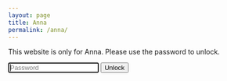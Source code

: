 ```yaml
---
layout: page
title: Anna
permalink: /anna/
---
```


This website is only for Anna. Please use the password to unlock.

<head>
<script>
function myFunction() {
  var passwordAttempt = document.getElementById("passwordTxt").value;
  if (passwordAttempt == "LikeSoGood"){
  	document.getElementById("Content").style.display = "block";
  }
}
</script>
</head>
<body>

<input name="searchTxt" type="text" maxlength="512" id="passwordTxt" class="searchField" placeholder="Password" autofocus="autofocus" />
<button id="submit" type="button" onclick="myFunction()">Unlock</button>

<script>
var input = document.getElementById("passwordTxt");
input.addEventListener("keyup", function(event) {
  if (event.keyCode === 13) {
   event.preventDefault();
   myFunction();
  }
});
</script>

</body>

<!--
# Day one 6/13/19

\\
Dear Anna,

\\
Can you believe that I meet you a year ago today:)

<div class="separator" style="clear: both; text-align: center;">
<a href='https://photos.app.goo.gl/RUHTaWF4o4GEVWyT9'><img src='https://lh3.googleusercontent.com/Q4DUJXI-EiAmFXhbUnOH7-usj53UkW1OSmJOyf6TbybWnA4CQlqgYpVez50mR_iQ18M_T2HVcN2jnqEUgoA2msGYjnJfxYH8EOZ2UYDK5Pu8Y6QjgH6SyiFqCL5_OfqSp92qLxhADsY=w2400' style="max-width: 49%; position: relative;"/></a>
</div>

\\
Love,

\\
Mateo Atwi

-->

<div id="Content" style="display: none;" markdown="1" >

* TOC
{:toc}

<!-- Display the countdown timer in an element -->
<p id="demo" style="text-align: center; color: #008080; font-size: 30px; font-weight: bold;"></p>

<script>
// Set the date we're counting down to
var countDownDate = new Date("Jul 10, 2019 20:00:00").getTime();

// Update the count down every 1 second
var x = setInterval(function() {

  // Get today's date and time
  var now = new Date().getTime();

  // Find the distance between now and the count down date
  var distance = countDownDate - now;

  // Time calculations for days, hours, minutes and seconds
  var days = Math.floor(distance / (1000 * 60 * 60 * 24));
  var hours = Math.floor((distance % (1000 * 60 * 60 * 24)) / (1000 * 60 * 60));
  var minutes = Math.floor((distance % (1000 * 60 * 60)) / (1000 * 60));
  var seconds = Math.floor((distance % (1000 * 60)) / 1000);

  // Display the result in the element with id="demo"
  document.getElementById("demo").innerHTML = days + "d " + hours + "h "
  + minutes + "m " + seconds + "s " + "till Anna returns to the US!";

  // If the count down is finished, write some text 
  if (distance < 0) {
    clearInterval(x);
    document.getElementById("demo").innerHTML = "Anna is home!";
  }
}, 1000);
</script>

<br>

# The Prequel 6/12/19

\\
Dearest Anna,

\\
A little memory of the past... Dream with me...

\\
It was the summer of 2018. I had just finished working with NASA for a semester. I went home, then I went with Tiago to scuba dive in the Gulf. And to top it all off, I went to Georgia Tech to take summer classes after missing the first few days for diving. I did not know what to make of the semester. I planned on taking several challenging classes. I was talking health at the beginning of the semester, and I was talking CS 2110, Heat Transfer, and System Dyanmics for the whole semester. I had to figure out what I wanted to do in my free time.

<div class="separator" style="clear: both; text-align: center;">
<a href='https://photos.app.goo.gl/W39tcCaJiUaSG11H7'><img src='https://lh3.googleusercontent.com/N0NC-aFWstASmKhrzZaLIJQ0y1C0znNNq6x_8OGVRd7Xh8ry3o-zYgqL8mkRJa3o1Pef_W4HffMU9Q0845F4B8fdWYNWmQDSPdpzTptUgu4QouDhpcuK3H3oQd8QEOR2Fg2qPvG0i3k=w2400' style="max-width: 49%; position: relative;"/></a>
</div>

<br>

I knew that I wanted to workout. I was going to cook my own food. I was going to be a Prototyping Instructor (PI). Finally, I was going to make things in my free time. I wanted to do a few more things, but these were the major things. I did not have very many friends, so I wanted to make some good friends. Additionally, I wanted to be part of a bible study or help lead one. 

\\
I was able to workout somewhat consistently. I did a lot of running and some lifting at the CRC. Matt Roelofs and I went running almost every week. He was training for an iron man. That was pretty fun. We'd go running early in the morning around the crc to beat the Georgia heat. I got pretty healthy with a good schedule.

<div class="separator" style="clear: both; text-align: center;">
<a href='https://photos.app.goo.gl/8FpLDX4bb1Qo6haa8'><img src='https://lh3.googleusercontent.com/x2-cg8zS3gOmNcXEmb-3QMVMYVWPXf0EitRmW3l2kNkrsa88Pr2t7rZJgpxXWY-DiAYxhkOmZJDddSpqCutXZ4GXVVNfJPrR9Ersnp2VbTpuAizyR_vIMtWR8OPsbUMZQZ-lGrwwdFA=w2400' style="max-width: 49%; position: relative;"/></a>
</div>

<br>

Peter Achi was going to start his PhD in the fall at GT, and he started doing some research over the summer at GT. Instead of getting housing, he shared my room. He slept on my couch for a month. It was really fun to live with Peter. He cooks well. He is a lot of fun to be with. He is quirky. He enjoys good conversations. He works really hard too, so it made for a good study environment when we are both in the room.

<br>

<div class="separator" style="clear: both; text-align: center;">
<a href='https://photos.app.goo.gl/mgLqCNvqZPBbgodcA'><img src='https://lh3.googleusercontent.com/jWoFtoi5fqTOKE6uLCG-XVF530JWXBfxD2doa0uxs0an3_7rXw2e868EBVeHLGG1V_mxabCooHIZXM-IqNm5wHA2FKxMlBAMLdwHT5-Lh2lwS5S0sfG-ZgfKbOeZ7g5pl1ram7V5P2o=w2400' style="max-width: 49%; position: relative;"/></a>
</div>

<br>

I enjoyed cooking several dishes over the semester. I made pancakes, banana bread, a lot of salmon, breaded chicken, eggplant paramsan, and other stuff...

<br>

<div class="separator" style="clear: both; text-align: center;">
<a href='https://photos.app.goo.gl/wGV5B5ZA29y6XTB1A'><img src='https://lh3.googleusercontent.com/QrmF6i8CBckcdd9ksO8tWeEBrXJBA92zZvMi4auwD89RVq7cWvjGWIat9fnbf6NiZnP8OcQboKroJNKYoxyCf5WqKzaPEd-P10uP65UF5nEVQ5AHeX_2WLRake4izvqg0pEfcLGDsj0=w2400' style="max-width: 49%; position: relative;"/></a>
</div>

<br>

I made a few cutting boards in the Invention Studio.

<br>

<div class="container" style="position: relative; width: 100%; height: 0; padding-bottom: 56.25%;">
<iframe src="https://www.youtube.com/embed/m7eoLIepAy0" 
frameborder="0" allowfullscreen class="video" style="position: absolute; top: 0; left: 0; width: 100%; height: 100%;"></iframe>
</div>
<br>

I even made good friends. I became friends with Nathan and Matt. I meet a bunch of new people. I became better friends with Davis and Jake.

<br>

<div class="separator" style="clear: both; text-align: center;">
<a href='https://photos.app.goo.gl/GVCNqvPJn59cH7jq6'><img src='https://lh3.googleusercontent.com/66rPpO-iUjX9fMVrxtcjbSg4GECs1UKb0dgWcjsX3wYlPNublIXDvQRNwgZBMpmyHxn7bD8ln2Emwd_J8kF-hiVQQIXHWSn6kF1wEROF3cTEgER4tfahbAD7KbEaq3glQZ3w5lC8hAc=w2400' style="max-width: 49%; position: relative;"/></a>
</div>

<br>

And I co-lead a bible study:) And so one of the biggest events in my life was one of the smallest things that happened to me over the summer.

<br>

Love,

Mateo

<br>

# Ah I skipped a day! 6/11/19

\\
Dearest Anna,

\\
I missed a day! Sorry! I was really busy fixing some things that were semi urgent before we send our equipment down.

\\
Enjoy this really good food I had at a restaurent in Key West. Wish you could have been there to see the chickens and the southernmost point in the US.

<div class="separator" style="clear: both; text-align: center;">
<a href='https://photos.app.goo.gl/ziEjzMCWkQuD2z6a9'><img src='https://lh3.googleusercontent.com/4pUi6Ix-s2H69TaDB8OzsJZ6a6kWq_0zkReZumXwr0YR1f2khGDHrxqITV1JBWoqifTjVRuHdTbWuLAGRku7lNnfW35MPgIIq7_2ZjwQZFyT4dw1qWPjamAN_ksD4YViE2tY-x-Z6RU=w2400' style="max-width: 49%; position: relative;"/></a>
</div>

\\
Love,

Mateo

<br>

# Key West 6/9/19

\\
Dearest Anna,

\\
Today we went to Key West. This city is pretty beautiful, but also very hot. My favorite thing about Key West is that there are chickens everywhere. They just walk around and do chicken things... It is crazy! I love it.

\\
I also went to the southernmost point of the US, so that was pretty cool.

\\
Really enjoyed talking to you today. I enjoyed our dreaming and our discussion of intimacy. Wish you could join me here in the Florida Keys.

\\
Miss you!

\\
Love,

Mateo


<br>

# Status update 6/8/19

\\
I made it safely to Florida. Thank God! Miss you Anna. I can't wait to catch up with you.

\\
Today I flew into Fort Lauderdale. I meetup with Kristina and Vickie and we drove to Key Lago. We are staying in a house by a canal. It is a nice house with iguanas and alligators and a very nice second floor. I look forward to working and relaxing here and enjoying the stay.

\\
I wish you could join me on this adventure Anna! It makes me miss you so much.

\\
Love,

Mateo


<br>

# You 6/7/19

\\
Dearest Anna,

\\
I thought I was not going to make this post tonight because I was tired. Now I know, I will not let a little bit of being tired stand between me doing something meaningful for you. I value you. I value you your love for Christ. I value his grace that he has bestowed upon you. I value the opportunity that we have to get to know each other.

\\
Enjoy this art I made and this picture of me driving a tractor when I was 12.

<br>

<div class="separator" style="clear: both; text-align: center;">
<a href='https://photos.app.goo.gl/n8kY9fwpm7NL9aoo7'><img src='https://lh3.googleusercontent.com/59a83RdMBlaQuoxpLqCaI8qtvSKJhjSYDoGp3c4TH8Z5sdIWTSsIYe02ACcjjBRCDGhW3ytimjf7xqS1PpU_4rtX7nBv4oNn73zLub09WujMwkkNG8f9ABQksYuktH9yD9EiCdu0t7o=w2400' style="max-width: 49%; position: relative;"/></a>
</div>

<br>

<div class="separator" style="clear: both; text-align: center;">
<a href='https://photos.app.goo.gl/ARRrm3GoiZftdNdMA'><img src='https://lh3.googleusercontent.com/3ohodhzFgYqAphAEOIe-tRIE6wSVk_9u5tCV3dQP0a2SnHq-z42BVKhQ6A-7oUM4Z0AzFWPItt4pXu_ajx9K8VeB49YQAEHJ8Z_HfsMRHXeoh-t2NXOjfsycHSuHGan_fXEcWOVbweQ=w2400' style="max-width: 49%; position: relative;"/></a>
</div>

<br>

Love,

Mateo


<br>

# Poetry (not my own) 6/6/19

\\
Dearest Anna,

\\
Here's some Shakespeare for you. Enjoy!

<br>

### “Sonnet 18” by William Shakespeare (1564-1616)

<br>


Shall I compare thee to a summer’s day?

Thou art more lovely and more temperate:


Rough winds do shake the darling buds of May,

And summer’s lease hath all too short a date:

Sometime too hot the eye of heaven shines,

And often is his gold complexion dimm’d;

And every fair from fair sometime declines,

By chance, or nature’s changing course, untrimm’d;

But thy eternal summer shall not fade

Nor lose possession of that fair thou ow’st;

Nor shall Death brag thou wander’st in his shade,

When in eternal lines to time thou grow’st;

So long as men can breathe or eyes can see,

So long lives this, and this gives life to thee.


\\
Love,

Mateo

<br>

# Values 6/5/19

\\
Dearest Anna,

\\
Carla says, "Hello!"

\\
I have an interesting list for you today. Here's my list of values. I'd love to hear your list of values.

* Brevity/consise
* Noble
* Truthful
* Integrity
* Wise
* Authenticity
* Dedication
* Foresight
* Loyalty
* Christianity/spirituality
* Seeking truth
* Pathetique
* Hardwork
* Passion
* Fun
* Beauty
* Art

<div class="separator" style="clear: both; text-align: center;">
<a href='https://photos.app.goo.gl/u9H1aTFj7AoeAHJu9'><img src='https://lh3.googleusercontent.com/YW9GXMtOHEMRZUCxKcgyaew-SLAxk7LVt5GdTXoE7qzXhBtDkyhBvsSjf4Zp0r6iMex-4ZY-OdhYByQYYcDLpslfF1-mrSfIYp9U4Yk3-ZEJu9MITLuM0TQ0Xo19ZUilCr9WQmxyr90=w2400' style="max-width: 49%; position: relative;"/></a>
</div>

\\
Love,

Mateo




<br>

# You are special 6/4/19

\\
Dear Anna,

\\
You are special.

* You are special because Jesus loves you for who you are in him.
* You are special because of your loving parents and your caring brothers.
* You are special for the ways that you care about the Hungarian group you are working for.
* You are special because of the love you have for your friends.
* You are special because of the way you want to have deep connections to others.
* You are special because of the way God made you unique.
* God made you special in the way he created your cute curly hair.
* God made you special in the way he created your cute face.
* God made you special in the way he created you to walk quickly.
* God made you special in all the ways he called you to serve him.
* God made you special because of the opportunity we have grow closer to him and each other.

\\
I could go on:) Maybe I will compile a list of ways you are special.

\\
Love,

Mateo Atwi

<br>

# Video if you need a study break 6/3/19

\\
Hello Anna,

\\
Here's a video that I made a while back. We need to make more art together:)

<br>


<div class="container" style="position: relative; width: 100%; height: 0; padding-bottom: 56.25%;">
<iframe src="https://www.youtube.com/embed/iikrpfsC8fA" frameborder="0" allowfullscreen class="video" style="position: absolute; top: 0; left: 0; width: 100%; height: 100%;"></iframe>
</div>

\\
Thanks for being such a good friend!

\\
Cheers!

Love,

Mateo


<br>

# Sneak peek into my past:) 6/2/19

\\
Hey Miss Anna!

\\
Here's a little video from my past if you're curious what I was like 6 years ago!

<br>

<div class="container" style="position: relative; width: 100%; height: 0; padding-bottom: 56.25%;">
<iframe src="https://www.youtube.com/embed/KQv-GpMAU3k" frameborder="0" allowfullscreen class="video" style="position: absolute; top: 0; left: 0; width: 100%; height: 100%;"></iframe>
</div>

<br>

Love, &hearts;

Mateo

<br>

# Missing you! 6/1/19

\\
Hello Anna,

\\
I really miss you! You are beautiful. Beautiful smile. Beautiful eyes. Beautiful face. Beautiful Hair. Beautiful heart. I want to hug you and hold your hand.

<br>

<div class="separator" style="clear: both; text-align: center;">
<a href='https://photos.app.goo.gl/kY9XwSnEcpQYntjTA'><img src='https://lh3.googleusercontent.com/g8XnnNrKlPn6sD6nUI5e1wMNkQML1ssta2j1iW4O_fSaoEI_eIbumUcSXAez3PHTNcaR59nQYZ7SfasntF-1KDXvo_1ZoWyLWt8JIbIOizUqvx_xg3R7YmAiDN8aoYPCxD753sACXnA=w2400' style="max-width: 90%; position: relative;"/></a>
</div>
<br>

>One thing have I desired of the Lord , that will I seek after; that I may dwell in the house of the Lord all the days of my life, to behold the beauty of the Lord , and to enquire in his temple. Psalms 27:4 KJV

\\
Much love,

Mateo




# Hello Pal 5/31/19

Hello Anna,

<div class="separator" style="clear: both; text-align: center;">
<a href='https://photos.app.goo.gl/pNUU5oaLwTtAdQqU7'><img src='https://lh3.googleusercontent.com/GuZ4lGcjYFWPHq_EpRNUlLeGEQvkQDWqXOUZe4AnthY90mnv1CSd328yL64qYACrb-9YNwG_gJ6jdJyyb8GmRANHG9wBNKE2iEr1UkefLc_BqrBmJ35VVbPxcWR7D-X-ABukgG-QZa0=w2400' style="max-width: 90%; position: relative;"/></a>
</div>

\\
Here's a photo of me from the end of freshman year! Enjoy.


<br>
> For with you is the fountain of life; in your light do we see light. Psalms 36:9

\\
Love,

Mateo


# My favorite things about Anna 5/30/19

Hello Anna,

\\
I'm going to list some of my favorite things about you here:
* Your love for Christ and his kingdom is hands down my favorite thing about you.
* Your kindness to people. You really care about people.
* Your thoughtfulness. I've never meet another girl that thinks through things like you do.
* Your passion and talent for art. This is just awesome about you.
* Your commitment to helping kids at Jumpstart.
* Your speed walking. Keeps me on my toes!

\\
Thank you for dating me. It is such an honor. You are really great!

\\
Love,

Mateo

<div class="separator" style="clear: both; text-align: center;">
<a href='https://photos.app.goo.gl/xiJP56Mo5WyrT8BaA'><img src='https://lh3.googleusercontent.com/PLOeBUfsoQUY8squbP3RMRMNHCd5witSWqQP-mHeRLEZ37tcOBI7ZlOaEJ7d97Z6E7kmxRkBzQXps1UqDFWFMe2qUTbzjQdp3n616KHu5JO7msa4AJvi-UCmsRBhn4xck2fPH_AHMMA=w2400' style="max-width: 90%; position: relative;"/></a>
</div>
<div class="separator" style="clear: both; text-align: center;">
<a href='https://photos.app.goo.gl/mU2rJQQyoAYj2nUk7'><img src='https://lh3.googleusercontent.com/uZp-LR-gTNTTQt0frrKlLGlND9VBP3iE8FjWeAgnpic_JrGg8G0EKwF1dKA0IVtB2HUus3qK3y2ZLMp8vvgT3pD9FOS1K_d3AJX1xcixfDdTycAVqZNiNuHahlI4kREqOzo6EXS49Xw=w2400' style="max-width: 90%; position: relative;"/></a>
</div>


# This is for Anna! 5/29/19

Hello Anna,

\\
I really miss you, and I hope you are doing well in Budapest. You mean a lot to me!

\\
Love,

Mateo

<a href='https://photos.google.com/share/AF1QipNkiByoSMwo3-84gmvBPQ25UVTVyEnCg_UrhJWJOpCvpoMrnTJ7GP9na7_7wNvpyw?key=bThVQzE4MDlueXhId0VFaWFhWWFaZzVVdVk2Qkh3&source=ctrlq.org'><img src='https://lh3.googleusercontent.com/iT_nsU3yt7bkQdy-Ue_ZdR7mjmT4Dfscj5lpQqYm4jiiTDJGm5rHsl-Q1HkXOVsa4rNDe7ULaqFTgSvKlO7MiXEn4Rq6c9Q42Ow0trzXy_3GL_T8PryF2q7BujXQYffMhOWLh2GtAkw=w2400' /></a>

<a href='https://photos.google.com/share/AF1QipMMZp7qnjV-8ncePjSTeUc3OMpfzm_kxbgKqOTQteJViMc5oQnLme7pFa7ORwVH2w?key=U1Y3Y0lMLTd0dXJJakRBXzVWVEVDWFEzUVJuZHF3&source=ctrlq.org'><img src='https://lh3.googleusercontent.com/sjPBzQQ-Lpv2DDxpmGJa5YmllqHbTOXgCR9omdZBt0kxc7rj-v2nOZw0EZfEQtT3SLEegnlmNWEmaG0-U0ghhuOAYMBjfhsD35PT_8Kfx_Xor4CGFfJIsjN4I8VTpF_C8OCK6UDMzVM=w2400' /></a>

</div>